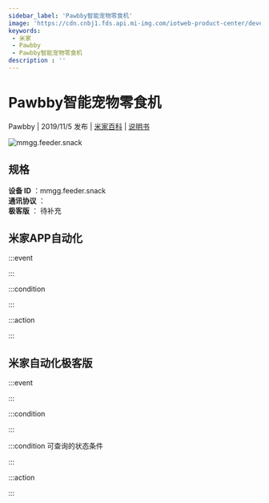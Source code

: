 ```yaml
---
sidebar_label: 'Pawbby智能宠物零食机'
image: 'https://cdn.cnbj1.fds.api.mi-img.com/iotweb-product-center/developer_1569501167538EE8VxkvP.png?GalaxyAccessKeyId=AKVGLQWBOVIRQ3XLEW&amp;amp;amp;amp;amp;amp;amp;amp;Expires=9223372036854775807&amp;amp;amp;amp;amp;amp;amp;amp;Signature=n8L8Wwl+Afw1IT62zlD+LsmSlgA='
keywords: 
 - 米家
 - Pawbby
 - Pawbby智能宠物零食机
description : ''
---
```

# Pawbby智能宠物零食机

Pawbby | 2019/11/5 发布 | [米家百科](https://home.mi.com/webapp/content/baike/product/index.html?model=mmgg.feeder.snack) | [说明书](https://home.mi.com/views/introduction.html?model=mmgg.feeder.snack&region=cn)

![mmgg.feeder.snack](https://cdn.cnbj1.fds.api.mi-img.com/iotweb-product-center/developer_1569501167538EE8VxkvP.png?GalaxyAccessKeyId=AKVGLQWBOVIRQ3XLEW&amp;amp;amp;amp;amp;amp;amp;amp;Expires=9223372036854775807&amp;amp;amp;amp;amp;amp;amp;amp;Signature=n8L8Wwl+Afw1IT62zlD+LsmSlgA=)

## 规格  
> 
**设备 ID** ：mmgg.feeder.snack  
**通讯协议** ：  
**极客版**  ： 待补充 


## 米家APP自动化  

:::event  

:::

:::condition  

:::

:::action   

:::

## 米家自动化极客版  

:::event  

:::

:::condition  

:::

:::condition 可查询的状态条件  

:::

:::action  

:::

        
